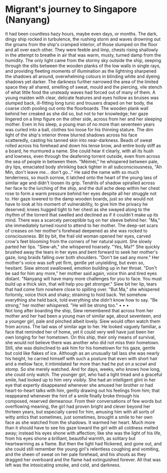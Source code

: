 # Migrant's journey to Singapore (Nanyang) 
 It had been countless hazy hours, maybe even days, or months. The dark, dingy ship rocked in turbulence, the rushing storm and waves drowning out the groans from the ship's cramped interior, of those slumped on the floor and all over each other. They were feeble and limp, chests rising shallowly in the attempt to breathe in air that was warm, musty, turned damp from the humidity. The only light came from the stormy sky outside the ship, seeping through the slits between the wooden planks of the low walls in single rays, and providing fleeting moments of illumination as the lightning sharpened the shadows all around, overwhelming colours in blinding white and dyeing shadows yet darker. The darkness further narrowed the area of the limited space they all shared, smelling of sweat, mould and the piercing, vile stench of what little food the unsteady waves had forced out of many of them. 
 A young maiden with clear, delicate features and eyes hollow as bruises was slumped back, ill-fitting long tunic and trousers draped on her body, the coarse cloth pooling out onto the floorboards. The wooden plank wall behind her creaked as she did so, but not to her knowledge; her gaze lingered on a limp figure on the other side, across from her and her sleeping mother. 
 Even in his sleep, a young man of no more than seventeen years was curled into a ball, clothes too loose for his thinning stature. The dim light of the ship's interior threw blurred shadows across his face scatteredly, casting his tanned skin into near-darkness. Beads of sweat rolled across his forehead and down his tense brow, and entire body stiff as a board, he murmured a name. She could hear it clearly, with all its hush and lowness, even through the deafening torrent outside, even from across the sea of people in between them. 
 "Mèimèi," he whispered between pale, dry lips, emaciated body shrinking back tighter in all subconsciousness, "Ah Min, don't leave me... don't go..." 
 He said the name with so much tenderness, so much sorrow, it latched onto the heart of the young lass of similar age and didn't loosen its grip. Tendrils of shadow spiralled across her face to the lurching of the ship, and the dull ache deep within her chest rose to form a warm pressure behind her eyes despite all her struggle not to. Her gaze lowered to the damp wooden boards, just so she would not have to look at his moment of vulnerability, to give him the privacy he deserved; knees hugged tight to her chest as she swayed along to the rhythm of the torrent that swelled and declined as if it couldn't make up its mind. 
 There was a scarcely perceptible tug on her sleeve behind her. "Ma," she immediately turned round to attend to her mother. The deep-set scars of creases on her mother's forehead deepened as she was rocked to consciousness. Bit by bit, the frail old woman opened her eyes, carved crow's feet blooming from the corners of her natural squint. She slowly parted her lips. "Siew-ah," she whispered hoarsely. 
 "Yes, Ma?" She quickly brushed away the tears in her eyes and bent forward to seek her mother's gaze, long braids falling over both shoulders. 
 "Don't be sad any more." 
 Her mother's voice was soft yet firm, gentle yet unyielding, but even so, hesitant. Siew almost swallowed, emotion building up in her throat. 
 "Don't be sad for him any more," her mother said again, voice thin and tired eyes distant. "Nanyang will have many more challenges for you to face. You must build up a thick skin, that will help you get stronger." 
 Siew bit her lip, tears that had come fom nowhere close to spilling over. "But Ma," she whispered forlornly, voice thick and shaky; straining to hold back. Yet somehow everything she held back, told everything she didn't know how to say. 
 "Be strong," her mother whispered. "He will be strong too." 
  •  •  •  
  Not long after boarding the ship, Siew remembered that across from her mother and her had been a young man of similar age, about seventeen, and a younger girl, pale and pinched albeit lovely. Siew would often watch them from across. 
  The lad was of similar age to her. He looked vaguely familiar, a face that reminded her of home, yet it could very well have just been her own longing for her hometown. On this ship, their only means of survival, she would not believe there was another who did not miss their hometown. 
 Still, she was disinclined to ask him for his hometown for his gaze, gentle but cold like flakes of ice. Although as an unusually tall lass she was nearly his height, he carried himself with such a posture that even with short hair and a mellow face, it intimidated far more than had he put on a scowl and stomp. 
 So she merely watched. And for days, weeks, who knows how long, she could only watch. 
 The younger girl, who had a light tread and a graceful smile, had looked up to him very visibly. She had an intelligent glint in her eye that expertly disappeared whenever she amused her brother or had heart-to-heart talks with him, gently drawing out his feelings from him; that reappeared whenever the hint of a smile finally broke through his composed, reserved demeanour. From their conversations of few words but overflowing meaning, the girl had proven bright and clever beyond her thirteen years, but especially cared for him, amusing him with all sorts of witty antics that sometimes, just sometimes, brought a smile to her own face as she watched from the shadows. 
 It warmed her heart. Much more than it should have to see his gaze toward the girl with all coldness melted away; instead his eyes shone with affection; like she was the light of his life, from his eyes shone a brilliant, beautiful warmth, as solitary but heartwarming as a flame. 
 But then the light had flickered, and gone out, and she could still remember the young girl's relentless coughing and vomiting, and the sheen of sweat on her pale forehead, and his shouts as they dragged her overboard and the flame had extinguished forever. All that was left was the intoxicating smoke, and cold, and darkness. 
